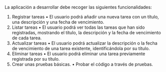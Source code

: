  La aplicación a desarrollar debe recoger las siguientes
funcionalidades:
1. Registrar tareas
• El usuario podrá añadir una nueva tarea con un título, una
descripción y una fecha de vencimiento.
2. Listar tareas
• El usuario podrá ver todas las tareas que han sido registradas,
mostrando el título, la descripción y la fecha de vencimiento de
cada tarea.
3. Actualizar tareas
• El usuario podrá actualizar la descripción o la fecha de vencimiento
de una tarea existente, identificándola por su título.
4. Eliminar tareas
• El usuario podrá eliminar una tarea previamente registrada por su
título.
5. Crear unas pruebas básicas.
• Probar el código a través de pruebas.

